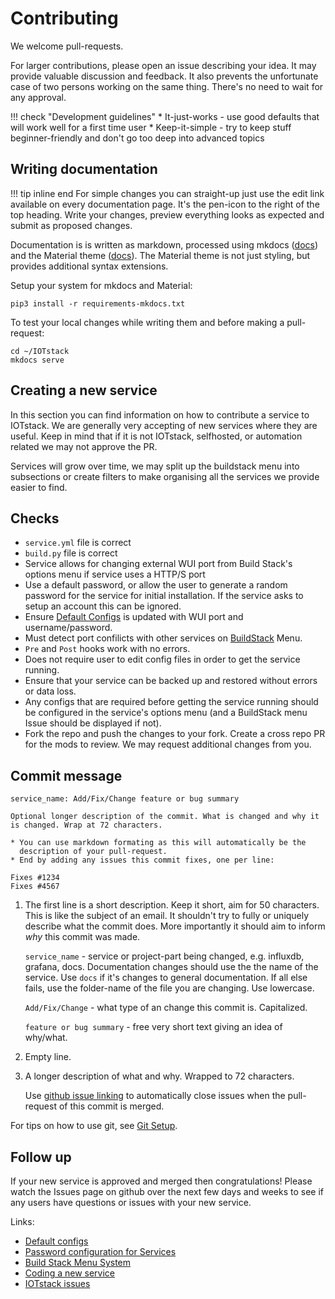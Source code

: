 # Contributing

We welcome pull-requests.

For larger contributions, please open an issue describing your idea. It
may provide valuable discussion and feedback. It also prevents the unfortunate
case of two persons working on the same thing. There's no need to wait for any
approval.

!!! check "Development guidelines"
    * It-just-works - use good defaults that will work well for a first time user
    * Keep-it-simple - try to keep stuff beginner-friendly and don't go too
      deep into advanced topics

## Writing documentation

!!! tip inline end
    For simple changes you can straight-up just use the edit link available on
    every documentation page. It's the pen-icon to the right of the top
    heading. Write your changes, preview everything looks as expected and
    submit as proposed changes.

Documentation is is written as markdown, processed using mkdocs ([docs](https://www.mkdocs.org/user-guide/writing-your-docs/#writing-your-docs)) and the Material theme ([docs](https://squidfunk.github.io/mkdocs-material/reference/)). The Material theme is not just styling, but provides additional syntax extensions.

Setup your system for mkdocs and Material:
```
pip3 install -r requirements-mkdocs.txt
```

To test your local changes while writing them and before making a pull-request:
```
cd ~/IOTstack
mkdocs serve
```

## Creating a new service

In this section you can find information on how to contribute a service to IOTstack. We are generally very accepting of new services where they are useful. Keep in mind that if it is not IOTstack, selfhosted, or automation related we may not approve the PR.

Services will grow over time, we may split up the buildstack menu into subsections or create filters to make organising all the services we provide easier to find.

## Checks
* `service.yml` file is correct
* `build.py` file is correct
* Service allows for changing external WUI port from Build Stack's options menu if service uses a HTTP/S port
* Use a default password, or allow the user to generate a random password for the service for initial installation. If the service asks to setup an account this can be ignored.
* Ensure [Default Configs](../Basic_setup/Default-Configs.md) is updated with WUI port and username/password.
* Must detect port confilicts with other services on [BuildStack](Menu-System.md) Menu.
* `Pre` and `Post` hooks work with no errors. 
* Does not require user to edit config files in order to get the service running.
* Ensure that your service can be backed up and restored without errors or data loss.
* Any configs that are required before getting the service running should be configured in the service's options menu (and a BuildStack menu Issue should be displayed if not).
* Fork the repo and push the changes to your fork. Create a cross repo PR for the mods to review. We may request additional changes from you.

## Commit message

```
service_name: Add/Fix/Change feature or bug summary

Optional longer description of the commit. What is changed and why it
is changed. Wrap at 72 characters.

* You can use markdown formating as this will automatically be the
  description of your pull-request.
* End by adding any issues this commit fixes, one per line:

Fixes #1234
Fixes #4567
```

1.  The first line is a short description. Keep it short, aim for 50
    characters. This is like the subject of an email. It shouldn't try to fully
    or uniquely describe what the commit does. More importantly it should aim
    to inform *why* this commit was made.

    `service_name` - service or project-part being changed, e.g. influxdb,
    grafana, docs. Documentation changes should use the the name of the
    service. Use `docs` if it's changes to general documentation. If all else
    fails, use the folder-name of the file you are changing. Use lowercase.

    `Add/Fix/Change` - what type of an change this commit is. Capitalized.

    `feature or bug summary` - free very short text giving an idea of why/what.

2. Empty line.

3.  A longer description of what and why. Wrapped to 72 characters.

    Use [github issue linking](
    https://docs.github.com/en/issues/tracking-your-work-with-issues/linking-a-pull-request-to-an-issue)
    to automatically close issues when the pull-request of this commit is
    merged.

For tips on how to use git, see [Git Setup](Git-Setup.md).

## Follow up
If your new service is approved and merged then congratulations! Please watch the Issues page on github over the next few days and weeks to see if any users have questions or issues with your new service.

Links:

* [Default configs](../Basic_setup/Default-Configs.md)
* [Password configuration for Services](BuildStack-RandomPassword.md)
* [Build Stack Menu System](Menu-System.md)
* [Coding a new service](BuildStack-Services.md)
* [IOTstack issues](https://github.com/SensorsIot/IOTstack/issues)
